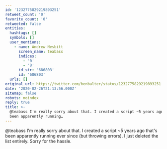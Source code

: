 ```yaml
---
id: '1232775829219893251'
retweet_count: '0'
favorite_count: '0'
retweeted: false
entities:
  hashtags: []
  symbols: []
  user_mentions:
    - name: Andrew Nesbitt
      screen_name: teabass
      indices:
        - '0'
        - '8'
      id_str: '686803'
      id: '686803'
  urls: []
original_url: https://twitter.com/benbalter/status/1232775829219893251
date: '2020-02-26T21:13:56.000Z'
sitemap: false
robots: noindex
reply: true
title: >-
  @teabass I'm really sorry about that. I created a script ~5 years ago that's
  been apparently running…
---
```


@teabass I'm really sorry about that. I created a script ~5 years ago that's been apparently running ever since (but throwing errors). I just deleted the list entirely. Sorry for the hassle.
